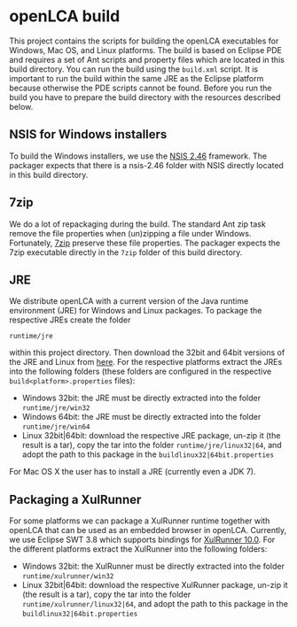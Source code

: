 openLCA build
=============
This project contains the scripts for building the openLCA executables for 
Windows, Mac OS, and Linux platforms. The build is based on Eclipse PDE and 
requires a set of Ant scripts and property files which are located in this build 
directory. You can run the build using the `build.xml` script. It is important
to run the build within the same JRE as the Eclipse platform because otherwise
the PDE scripts cannot be found. Before you run the build you have to prepare the
build directory with the resources described below.

NSIS for Windows installers
---------------------------
To build the Windows installers, we use the [NSIS 2.46](http://nsis.sourceforge.net) 
framework. The packager expects that there is a nsis-2.46 folder with NSIS 
directly located in this build directory.

7zip
----
We do a lot of repackaging during the build. The standard Ant zip task remove
the file properties when (un)zipping a file under Windows. Fortunately, 
[7zip](http://www.7-zip.org/) preserve these file properties. The packager
expects the 7zip executable directly in the `7zip` folder of this build directory.

JRE
---------------
We distribute openLCA with a current version of the Java runtime environment 
(JRE) for Windows and Linux packages. To package the respective JREs create
the folder

	runtime/jre
	
within this project directory. Then download the 32bit and 64bit versions
of the JRE and Linux from [here](http://www.oracle.com/technetwork/java/javase/downloads/index.html). 
For the respective platforms extract the JREs into the following folders (these
folders are configured in the respective `build<platform>.properties` files):

* Windows 32bit: the JRE must be directly extracted into the folder
  `runtime/jre/win32`
* Windows 64bit: the JRE must be directly extracted into the folder
  `runtime/jre/win64`   
* Linux 32bit|64bit: download the respective JRE package, un-zip it (the 
  result is a tar), copy the tar into the folder `runtime/jre/linux32|64`,
  and adopt the path to this package in the `buildlinux32|64bit.properties`

For Mac OS X the user has to install a JRE (currently even a JDK 7).

Packaging a XulRunner
---------------------
For some platforms we can package a XulRunner runtime together with openLCA that
can be used as an embedded browser in openLCA. Currently, we use Eclipse SWT 3.8 
which supports bindings for 
[XulRunner 10.0](http://ftp.mozilla.org/pub/mozilla.org/xulrunner/releases/10.0/). 
For the different platforms extract the XulRunner into the following folders:

* Windows 32bit: the XulRunner must be directly extracted into the folder 
  `runtime/xulrunner/win32`
* Linux 32bit|64bit: download the respective XulRunner package, un-zip it
  (the result is a tar), copy the tar into the folder 
  `runtime/xulrunner/linux32|64`, and adopt the path to this package in the
  `buildlinux32|64bit.properties`
